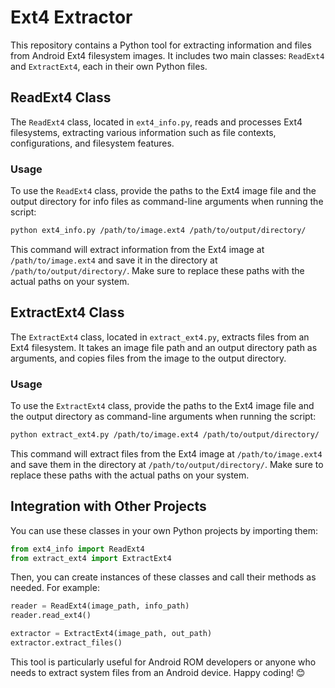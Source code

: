 # Ext4 Extractor

This repository contains a Python tool for extracting information and files from Android Ext4 filesystem images. It includes two main classes: `ReadExt4` and `ExtractExt4`, each in their own Python files.

## ReadExt4 Class

The `ReadExt4` class, located in `ext4_info.py`, reads and processes Ext4 filesystems, extracting various information such as file contexts, configurations, and filesystem features.

### Usage

To use the `ReadExt4` class, provide the paths to the Ext4 image file and the output directory for info files as command-line arguments when running the script:

```bash
python ext4_info.py /path/to/image.ext4 /path/to/output/directory/
```

This command will extract information from the Ext4 image at `/path/to/image.ext4` and save it in the directory at `/path/to/output/directory/`. Make sure to replace these paths with the actual paths on your system.

## ExtractExt4 Class

The `ExtractExt4` class, located in `extract_ext4.py`, extracts files from an Ext4 filesystem. It takes an image file path and an output directory path as arguments, and copies files from the image to the output directory.

### Usage

To use the `ExtractExt4` class, provide the paths to the Ext4 image file and the output directory as command-line arguments when running the script:

```bash
python extract_ext4.py /path/to/image.ext4 /path/to/output/directory/
```

This command will extract files from the Ext4 image at `/path/to/image.ext4` and save them in the directory at `/path/to/output/directory/`. Make sure to replace these paths with the actual paths on your system.

## Integration with Other Projects

You can use these classes in your own Python projects by importing them:

```python
from ext4_info import ReadExt4
from extract_ext4 import ExtractExt4
```

Then, you can create instances of these classes and call their methods as needed. For example:

```python
reader = ReadExt4(image_path, info_path)
reader.read_ext4()

extractor = ExtractExt4(image_path, out_path)
extractor.extract_files()
```

This tool is particularly useful for Android ROM developers or anyone who needs to extract system files from an Android device. Happy coding! 😊
